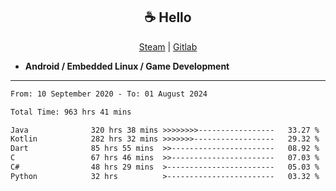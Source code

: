 <h2 align="center"> ☕ Hello </h2>

<p align="center">
  <a href="https://steamcommunity.com/id/Niforances/">Steam</a> |
  <a href="https://gitlab.com/niforances">Gitlab</a>
</p>

 - **Android / Embedded Linux / Game Development**

------

<!--START_SECTION:waka-->

```txt
From: 10 September 2020 - To: 01 August 2024

Total Time: 963 hrs 41 mins

Java              320 hrs 38 mins >>>>>>>>-----------------   33.27 %
Kotlin            282 hrs 32 mins >>>>>>>------------------   29.32 %
Dart              85 hrs 55 mins  >>-----------------------   08.92 %
C                 67 hrs 46 mins  >>-----------------------   07.03 %
C#                48 hrs 29 mins  >------------------------   05.03 %
Python            32 hrs          >------------------------   03.32 %
```

<!--END_SECTION:waka-->
